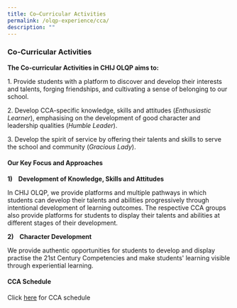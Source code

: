 ```yaml
---
title: Co–Curricular Activities
permalink: /olqp-experience/cca/
description: ""
---
```

### Co-Curricular Activities

**The Co-curricular Activities in CHIJ OLQP aims to:**

1\.  Provide students with a platform to discover and develop their interests and talents, forging friendships, and cultivating a sense of belonging to our school.

2\.  Develop CCA-specific knowledge, skills and attitudes (_Enthusiastic Learner_), emphasising on the development of good character and leadership qualities (_Humble Leader_).

3\.  Develop the spirit of service by offering their talents and skills to serve the school and community (_Gracious Lady_).

  

#### Our Key Focus and Approaches

  

**1)    Development of Knowledge, Skills and Attitudes**

  

In CHIJ OLQP, we provide platforms and multiple pathways in which students can develop their talents and abilities progressively through intentional development of learning outcomes. The respective CCA groups also provide platforms for students to display their talents and abilities at different stages of their development.

  

**2)    Character Development**

  

We provide authentic opportunities for students to develop and display practise the 21st Century Competencies and make students' learning visible through experiential learning.

  

#### CCA Schedule

Click [here](/files/CCA%20Schedule%202023_updated.pdf) for CCA schedule

